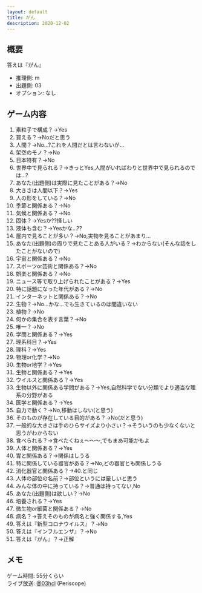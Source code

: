 ```yaml
---
layout: default
title: がん
description: 2020-12-02
---
```


## 概要

答えは『がん』

- 推理側: m
- 出題側: 03
- オプション: なし

## ゲーム内容

1. 素粒子で構成？→Yes
2. 買える？→Noだと思う
3. 人間？→No…?これを人間だとは言わないが…
4. 架空のモノ？→No
5. 日本特有？→No
6. 世界中で見られる？→きっとYes,人間がいればわりと世界中で見られるのでは…?
7. あなた(出題側)は実際に見たことがある？→No
8. 大きさは人間以下？→Yes
9. 人の形をしている？→No
10. 季節と関係ある？→No
11. 気候と関係ある？→No
12. 固体？→Yesか??怪しい
13. 液体も含む？→Yesかな…??
14. 屋内で見ることが多い？→No,実物を見ることがあまり…
15. あなた(出題側)の周りで見たことある人がいる？→わからない(そんな話をしたことがないので)
16. 宇宙と関係ある？→No
17. スポーツor芸術と関係ある？→No
18. 娯楽と関係ある？→No
19. ニュース等で取り上げられたことがある？→Yes
20. 特に話題になった年代がある？→No
21. インターネットと関係ある？→No
22. 生物？→No…かな…でも生きているのは間違いない
23. 植物？→No
24. 何かの集合を表す言葉？→No
25. 唯一？→No
26. 学問と関係ある？→Yes
27. 理系科目？→Yes
28. 理科？→Yes
29. 物理or化学？→No
30. 生物or地学？→Yes
31. 生物と関係ある？→Yes
32. ウイルスと関係ある？→Yes
33. 生物以外に関係ある学問がある？→Yes,自然科学でない分類でより適当な理系の分野がある
34. 医学と関係ある？→Yes
35. 自力で動く？→No,移動はしない(と思う)
36. そのものが存在している目的がある？→No(だと思う)
37. 一般的な大きさは手のひらサイズより小さい？→そういうのも少なくないと思うがわからない
38. 食べられる？→食べたくねぇ～～～,でもまあ可能かもよ
39. 人体と関係ある？→Yes
40. 胃と関係ある？→関係はしうる
41. 特に関係している器官がある？→No,どの器官とも関係しうる
42. 消化器官と関係ある？→40.と同じ
43. 人体の部位の名前？→部位というには厳しいと思う
44. みんな体の中に持っている？→普通は持ってない,No
45. あなた(出題側)は欲しい？→No
46. 培養される？→Yes
47. 微生物or細菌と関係ある？→No
48. 病名？→答えそのものが病名と強く関係する,Yes
49. 答えは『新型コロナウイルス』？→No
50. 答えは『インフルエンザ』？→No
51. 答えは『がん』？→正解

## メモ

ゲーム時間: 55分くらい  
ライブ放送: [@03hcl](https://www.periscope.tv/03hcl/1PlKQPBMyNDxE) (Periscope)
